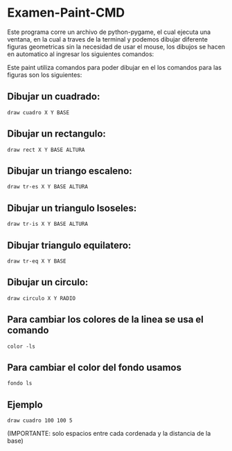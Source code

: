 # Examen-Paint-CMD
Este programa corre un archivo de python-pygame, el cual 
ejecuta una ventana, en la cual a traves de la terminal y
podemos dibujar diferente figuras geometricas sin la necesidad 
de usar el mouse, los dibujos se hacen en automatico al ingresar 
los siguientes comandos: 

Este paint utiliza comandos para poder dibujar en el los comandos para las figuras son los siguientes: 

## Dibujar un cuadrado:
	
	draw cuadro X Y BASE 
	
	
## Dibujar un rectangulo:

	draw rect X Y BASE ALTURA 
	
	
## Dibujar un triango escaleno:

	draw tr-es X Y BASE ALTURA 
	
	
## Dibujar un triangulo Isoseles:

	draw tr-is X Y BASE ALTURA 
		
## Dibujar triangulo equilatero:
		
	draw tr-eq X Y BASE
## Dibujar un circulo: 
	
	draw circulo X Y RADIO
	
## Para cambiar los colores de la linea se usa el comando

	color -ls 

## Para cambiar el color del fondo usamos
	
	fondo ls

## Ejemplo
	
	draw cuadro 100 100 5
(IMPORTANTE: solo espacios entre cada cordenada y la distancia de la base)	

